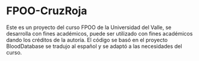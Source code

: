 # FPOO-CruzRoja
Este es un proyecto del curso FPOO de la Universidad del Valle, se desarrolla con fines académicos, puede ser utilizado con fines académicos dando los créditos de la autoría.  El código se basó en el proyecto BloodDatabase se tradujo al español y se adaptó a las necesidades del curso.
